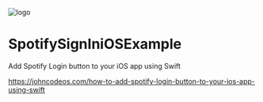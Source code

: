 ![logo](https://i.imgur.com/Dv73hCk.png)
# SpotifySignIniOSExample
Add Spotify Login button to your iOS app using Swift

https://johncodeos.com/how-to-add-spotify-login-button-to-your-ios-app-using-swift
